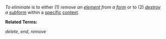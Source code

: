 *To eliminate* is to either (1) *remove an [element](https://github.com/gcassel/Modular-Organization-Terminology/blob/master/terms/element.md) from a [form](https://github.com/gcassel/Modular-Organization-Terminology/blob/master/terms/form.md)* or to (2) *[destroy](https://github.com/gcassel/Modular-Organization-Terminology/blob/master/terms/destroy.md) a [subform](https://github.com/gcassel/Modular-Organization-Terminology/blob/master/terms/subform.md)* within a [specific](https://github.com/gcassel/Modular-Organization-Terminology/blob/master/terms/specific.md) [context](https://github.com/gcassel/Modular-Organization-Terminology/blob/master/terms/context.md).

**Related Terms:**   

*delete*, *end*, *remove*
